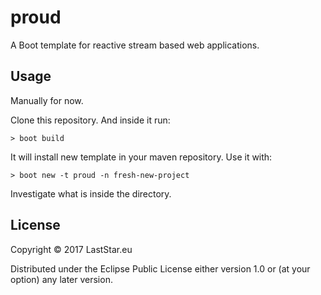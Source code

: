 # proud

A Boot template for reactive stream based web applications.

## Usage

Manually for now.

Clone this repository. And inside it run:

```
> boot build
```

It will install new template in your maven repository. Use it with:

```
> boot new -t proud -n fresh-new-project
```

Investigate what is inside the directory.


## License

Copyright © 2017 LastStar.eu

Distributed under the Eclipse Public License either version 1.0 or (at
your option) any later version.
